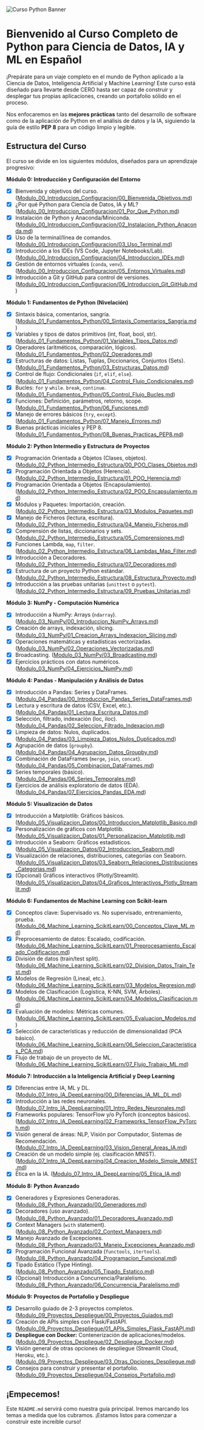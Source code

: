 ![Curso Python Banner](assets/banner.png)

# Bienvenido al Curso Completo de Python para Ciencia de Datos, IA y ML en Español

¡Prepárate para un viaje completo en el mundo de Python aplicado a la Ciencia de Datos, Inteligencia Artificial y Machine Learning! Este curso está diseñado para llevarte desde CERO hasta ser capaz de construir y desplegar tus propias aplicaciones, creando un portafolio sólido en el proceso.

Nos enfocaremos en las **mejores prácticas** tanto del desarrollo de software como de la aplicación de Python en el análisis de datos y la IA, siguiendo la guía de estilo **PEP 8** para un código limpio y legible.

## Estructura del Curso

El curso se divide en los siguientes módulos, diseñados para un aprendizaje progresivo:

**Módulo 0: Introducción y Configuración del Entorno**
*   [x] Bienvenida y objetivos del curso. ([Modulo_00_Introduccion_Configuracion/00_Bienvenida_Objetivos.md](Modulo_00_Introduccion_Configuracion/00_Bienvenida_Objetivos.md))
*   [x] ¿Por qué Python para Ciencia de Datos, IA y ML? ([Modulo_00_Introduccion_Configuracion/01_Por_Que_Python.md](Modulo_00_Introduccion_Configuracion/01_Por_Que_Python.md))
*   [x] Instalación de Python y Anaconda/Miniconda. ([Modulo_00_Introduccion_Configuracion/02_Instalacion_Python_Anaconda.md](Modulo_00_Introduccion_Configuracion/02_Instalacion_Python_Anaconda.md))
*   [x] Uso de la terminal/línea de comandos. ([Modulo_00_Introduccion_Configuracion/03_Uso_Terminal.md](Modulo_00_Introduccion_Configuracion/03_Uso_Terminal.md))
*   [x] Introducción a los IDEs (VS Code, Jupyter Notebooks/Lab). ([Modulo_00_Introduccion_Configuracion/04_Introduccion_IDEs.md](Modulo_00_Introduccion_Configuracion/04_Introduccion_IDEs.md))
*   [x] Gestión de entornos virtuales (`conda`, `venv`). ([Modulo_00_Introduccion_Configuracion/05_Entornos_Virtuales.md](Modulo_00_Introduccion_Configuracion/05_Entornos_Virtuales.md))
*   [x] Introducción a Git y GitHub para control de versiones. ([Modulo_00_Introduccion_Configuracion/06_Introduccion_Git_GitHub.md](Modulo_00_Introduccion_Configuracion/06_Introduccion_Git_GitHub.md))

**Módulo 1: Fundamentos de Python (Nivelación)**
*   [x] Sintaxis básica, comentarios, sangría. ([Modulo_01_Fundamentos_Python/00_Sintaxis_Comentarios_Sangria.md](Modulo_01_Fundamentos_Python/00_Sintaxis_Comentarios_Sangria.md))
*   [x] Variables y tipos de datos primitivos (int, float, bool, str). ([Modulo_01_Fundamentos_Python/01_Variables_Tipos_Datos.md](Modulo_01_Fundamentos_Python/01_Variables_Tipos_Datos.md))
*   [x] Operadores (aritméticos, comparación, lógicos). ([Modulo_01_Fundamentos_Python/02_Operadores.md](Modulo_01_Fundamentos_Python/02_Operadores.md))
*   [x] Estructuras de datos: Listas, Tuplas, Diccionarios, Conjuntos (Sets). ([Modulo_01_Fundamentos_Python/03_Estructuras_Datos.md](Modulo_01_Fundamentos_Python/03_Estructuras_Datos.md))
*   [x] Control de flujo: Condicionales (`if`, `elif`, `else`). ([Modulo_01_Fundamentos_Python/04_Control_Flujo_Condicionales.md](Modulo_01_Fundamentos_Python/04_Control_Flujo_Condicionales.md))
*   [x] Bucles: `for` y `while`. `break`, `continue`. ([Modulo_01_Fundamentos_Python/05_Control_Flujo_Bucles.md](Modulo_01_Fundamentos_Python/05_Control_Flujo_Bucles.md))
*   [x] Funciones: Definición, parámetros, retorno, scope. ([Modulo_01_Fundamentos_Python/06_Funciones.md](Modulo_01_Fundamentos_Python/06_Funciones.md))
*   [x] Manejo de errores básicos (`try`, `except`). ([Modulo_01_Fundamentos_Python/07_Manejo_Errores.md](Modulo_01_Fundamentos_Python/07_Manejo_Errores.md))
*   [x] Buenas prácticas iniciales y PEP 8. ([Modulo_01_Fundamentos_Python/08_Buenas_Practicas_PEP8.md](Modulo_01_Fundamentos_Python/08_Buenas_Practicas_PEP8.md))

**Módulo 2: Python Intermedio y Estructura de Proyectos**
*   [x] Programación Orientada a Objetos (Clases, objetos). ([Modulo_02_Python_Intermedio_Estructura/00_POO_Clases_Objetos.md](Modulo_02_Python_Intermedio_Estructura/00_POO_Clases_Objetos.md))
*   [x] Programación Orientada a Objetos (Herencia). ([Modulo_02_Python_Intermedio_Estructura/01_POO_Herencia.md](Modulo_02_Python_Intermedio_Estructura/01_POO_Herencia.md))
*   [x] Programación Orientada a Objetos (Encapsulamiento). ([Modulo_02_Python_Intermedio_Estructura/02_POO_Encapsulamiento.md](Modulo_02_Python_Intermedio_Estructura/02_POO_Encapsulamiento.md))
*   [x] Módulos y Paquetes: Importación, creación. ([Modulo_02_Python_Intermedio_Estructura/03_Modulos_Paquetes.md](Modulo_02_Python_Intermedio_Estructura/03_Modulos_Paquetes.md))
*   [x] Manejo de Ficheros (lectura, escritura). ([Modulo_02_Python_Intermedio_Estructura/04_Manejo_Ficheros.md](Modulo_02_Python_Intermedio_Estructura/04_Manejo_Ficheros.md))
*   [x] Comprensión de listas, diccionarios y sets. ([Modulo_02_Python_Intermedio_Estructura/05_Comprensiones.md](Modulo_02_Python_Intermedio_Estructura/05_Comprensiones.md))
*   [x] Funciones Lambda, `map`, `filter`. ([Modulo_02_Python_Intermedio_Estructura/06_Lambdas_Map_Filter.md](Modulo_02_Python_Intermedio_Estructura/06_Lambdas_Map_Filter.md))
*   [x] Introducción a Decoradores. ([Modulo_02_Python_Intermedio_Estructura/07_Decoradores.md](Modulo_02_Python_Intermedio_Estructura/07_Decoradores.md))
*   [x] Estructura de un proyecto Python estándar. ([Modulo_02_Python_Intermedio_Estructura/08_Estructura_Proyecto.md](Modulo_02_Python_Intermedio_Estructura/08_Estructura_Proyecto.md))
*   [x] Introducción a las pruebas unitarias (`unittest` o `pytest`). ([Modulo_02_Python_Intermedio_Estructura/09_Pruebas_Unitarias.md](Modulo_02_Python_Intermedio_Estructura/09_Pruebas_Unitarias.md))

**Módulo 3: NumPy - Computación Numérica**
*   [x] Introducción a NumPy: Arrays (`ndarray`). ([Modulo_03_NumPy/00_Introduccion_NumPy_Arrays.md](Modulo_03_NumPy/00_Introduccion_NumPy_Arrays.md))
*   [x] Creación de arrays, indexación, slicing. ([Modulo_03_NumPy/01_Creacion_Arrays_Indexacion_Slicing.md](Modulo_03_NumPy/01_Creacion_Arrays_Indexacion_Slicing.md))
*   [x] Operaciones matemáticas y estadísticas vectorizadas. ([Modulo_03_NumPy/02_Operaciones_Vectorizadas.md](Modulo_03_NumPy/02_Operaciones_Vectorizadas.md))
*   [x] Broadcasting. ([Modulo_03_NumPy/03_Broadcasting.md](Modulo_03_NumPy/03_Broadcasting.md))
*   [x] Ejercicios prácticos con datos numéricos. ([Modulo_03_NumPy/04_Ejercicios_NumPy.md](Modulo_03_NumPy/04_Ejercicios_NumPy.md))

**Módulo 4: Pandas - Manipulación y Análisis de Datos**
*   [x] Introducción a Pandas: Series y DataFrames. ([Modulo_04_Pandas/00_Introduccion_Pandas_Series_DataFrames.md](Modulo_04_Pandas/00_Introduccion_Pandas_Series_DataFrames.md))
*   [x] Lectura y escritura de datos (CSV, Excel, etc.). ([Modulo_04_Pandas/01_Lectura_Escritura_Datos.md](Modulo_04_Pandas/01_Lectura_Escritura_Datos.md))
*   [x] Selección, filtrado, indexación (loc, iloc). ([Modulo_04_Pandas/02_Seleccion_Filtrado_Indexacion.md](Modulo_04_Pandas/02_Seleccion_Filtrado_Indexacion.md))
*   [x] Limpieza de datos: Nulos, duplicados. ([Modulo_04_Pandas/03_Limpieza_Datos_Nulos_Duplicados.md](Modulo_04_Pandas/03_Limpieza_Datos_Nulos_Duplicados.md))
*   [x] Agrupación de datos (`groupby`). ([Modulo_04_Pandas/04_Agrupacion_Datos_Groupby.md](Modulo_04_Pandas/04_Agrupacion_Datos_Groupby.md))
*   [x] Combinación de DataFrames (`merge`, `join`, `concat`). ([Modulo_04_Pandas/05_Combinacion_DataFrames.md](Modulo_04_Pandas/05_Combinacion_DataFrames.md))
*   [x] Series temporales (básico). ([Modulo_04_Pandas/06_Series_Temporales.md](Modulo_04_Pandas/06_Series_Temporales.md))
*   [x] Ejercicios de análisis exploratorio de datos (EDA). ([Modulo_04_Pandas/07_Ejercicios_Pandas_EDA.md](Modulo_04_Pandas/07_Ejercicios_Pandas_EDA.md))

**Módulo 5: Visualización de Datos**
*   [x] Introducción a Matplotlib: Gráficos básicos. ([Modulo_05_Visualizacion_Datos/00_Introduccion_Matplotlib_Basico.md](Modulo_05_Visualizacion_Datos/00_Introduccion_Matplotlib_Basico.md))
*   [x] Personalización de gráficos con Matplotlib. ([Modulo_05_Visualizacion_Datos/01_Personalizacion_Matplotlib.md](Modulo_05_Visualizacion_Datos/01_Personalizacion_Matplotlib.md))
*   [x] Introducción a Seaborn: Gráficos estadísticos. ([Modulo_05_Visualizacion_Datos/02_Introduccion_Seaborn.md](Modulo_05_Visualizacion_Datos/02_Introduccion_Seaborn.md))
*   [x] Visualización de relaciones, distribuciones, categorías con Seaborn. ([Modulo_05_Visualizacion_Datos/03_Seaborn_Relaciones_Distribuciones_Categorias.md](Modulo_05_Visualizacion_Datos/03_Seaborn_Relaciones_Distribuciones_Categorias.md))
*   [x] (Opcional) Gráficos interactivos (Plotly/Streamlit). ([Modulo_05_Visualizacion_Datos/04_Graficos_Interactivos_Plotly_Streamlit.md](Modulo_05_Visualizacion_Datos/04_Graficos_Interactivos_Plotly_Streamlit.md))

**Módulo 6: Fundamentos de Machine Learning con Scikit-learn**
*   [x] Conceptos clave: Supervisado vs. No supervisado, entrenamiento, prueba. ([Modulo_06_Machine_Learning_ScikitLearn/00_Conceptos_Clave_ML.md](Modulo_06_Machine_Learning_ScikitLearn/00_Conceptos_Clave_ML.md))
*   [x] Preprocesamiento de datos: Escalado, codificación. ([Modulo_06_Machine_Learning_ScikitLearn/01_Preprocesamiento_Escalado_Codificacion.md](Modulo_06_Machine_Learning_ScikitLearn/01_Preprocesamiento_Escalado_Codificacion.md))
*   [x] División de datos (train/test split). ([Modulo_06_Machine_Learning_ScikitLearn/02_Division_Datos_Train_Test.md](Modulo_06_Machine_Learning_ScikitLearn/02_Division_Datos_Train_Test.md))
*   [x] Modelos de Regresión (Lineal, etc.). ([Modulo_06_Machine_Learning_ScikitLearn/03_Modelos_Regresion.md](Modulo_06_Machine_Learning_ScikitLearn/03_Modelos_Regresion.md))
*   [x] Modelos de Clasificación (Logística, K-NN, SVM, Árboles). ([Modulo_06_Machine_Learning_ScikitLearn/04_Modelos_Clasificacion.md](Modulo_06_Machine_Learning_ScikitLearn/04_Modelos_Clasificacion.md))
*   [x] Evaluación de modelos: Métricas comunes. ([Modulo_06_Machine_Learning_ScikitLearn/05_Evaluacion_Modelos.md](Modulo_06_Machine_Learning_ScikitLearn/05_Evaluacion_Modelos.md))
*   [x] Selección de características y reducción de dimensionalidad (PCA básico). ([Modulo_06_Machine_Learning_ScikitLearn/06_Seleccion_Caracteristicas_PCA.md](Modulo_06_Machine_Learning_ScikitLearn/06_Seleccion_Caracteristicas_PCA.md))
*   [x] Flujo de trabajo de un proyecto de ML. ([Modulo_06_Machine_Learning_ScikitLearn/07_Flujo_Trabajo_ML.md](Modulo_06_Machine_Learning_ScikitLearn/07_Flujo_Trabajo_ML.md))

**Módulo 7: Introducción a la Inteligencia Artificial y Deep Learning**
*   [x] Diferencias entre IA, ML y DL. ([Modulo_07_Intro_IA_DeepLearning/00_Diferencias_IA_ML_DL.md](Modulo_07_Intro_IA_DeepLearning/00_Diferencias_IA_ML_DL.md))
*   [x] Introducción a las redes neuronales. ([Modulo_07_Intro_IA_DeepLearning/01_Intro_Redes_Neuronales.md](Modulo_07_Intro_IA_DeepLearning/01_Intro_Redes_Neuronales.md))
*   [x] Frameworks populares: TensorFlow y/o PyTorch (conceptos básicos). ([Modulo_07_Intro_IA_DeepLearning/02_Frameworks_TensorFlow_PyTorch.md](Modulo_07_Intro_IA_DeepLearning/02_Frameworks_TensorFlow_PyTorch.md))
*   [x] Visión general de áreas: NLP, Visión por Computador, Sistemas de Recomendación. ([Modulo_07_Intro_IA_DeepLearning/03_Vision_General_Areas_IA.md](Modulo_07_Intro_IA_DeepLearning/03_Vision_General_Areas_IA.md))
*   [x] Creación de un modelo simple (ej. clasificación MNIST). ([Modulo_07_Intro_IA_DeepLearning/04_Creacion_Modelo_Simple_MNIST.md](Modulo_07_Intro_IA_DeepLearning/04_Creacion_Modelo_Simple_MNIST.md))
*   [x] Ética en la IA. ([Modulo_07_Intro_IA_DeepLearning/05_Etica_IA.md](Modulo_07_Intro_IA_DeepLearning/05_Etica_IA.md))

**Módulo 8: Python Avanzado**
*   [x] Generadores y Expresiones Generadoras. ([Modulo_08_Python_Avanzado/00_Generadores.md](Modulo_08_Python_Avanzado/00_Generadores.md))
*   [x] Decoradores (uso avanzado). ([Modulo_08_Python_Avanzado/01_Decoradores_Avanzado.md](Modulo_08_Python_Avanzado/01_Decoradores_Avanzado.md))
*   [x] Context Managers (`with` statement). ([Modulo_08_Python_Avanzado/02_Context_Managers.md](Modulo_08_Python_Avanzado/02_Context_Managers.md))
*   [x] Manejo Avanzado de Excepciones. ([Modulo_08_Python_Avanzado/03_Manejo_Excepciones_Avanzado.md](Modulo_08_Python_Avanzado/03_Manejo_Excepciones_Avanzado.md))
*   [x] Programación Funcional Avanzada (`functools`, `itertools`). ([Modulo_08_Python_Avanzado/04_Programacion_Funcional.md](Modulo_08_Python_Avanzado/04_Programacion_Funcional.md))
*   [x] Tipado Estático (Type Hinting). ([Modulo_08_Python_Avanzado/05_Tipado_Estatico.md](Modulo_08_Python_Avanzado/05_Tipado_Estatico.md))
*   [x] (Opcional) Introducción a Concurrencia/Paralelismo. ([Modulo_08_Python_Avanzado/06_Concurrencia_Paralelismo.md](Modulo_08_Python_Avanzado/06_Concurrencia_Paralelismo.md))

**Módulo 9: Proyectos de Portafolio y Despliegue**
*   [x] Desarrollo guiado de 2-3 proyectos completos. ([Modulo_09_Proyectos_Despliegue/00_Proyectos_Guiados.md](Modulo_09_Proyectos_Despliegue/00_Proyectos_Guiados.md))
*   [x] Creación de APIs simples con Flask/FastAPI. ([Modulo_09_Proyectos_Despliegue/01_APIs_Simples_Flask_FastAPI.md](Modulo_09_Proyectos_Despliegue/01_APIs_Simples_Flask_FastAPI.md))
*   [x] **Despliegue con Docker:** Contenerización de aplicaciones/modelos. ([Modulo_09_Proyectos_Despliegue/02_Despliegue_Docker.md](Modulo_09_Proyectos_Despliegue/02_Despliegue_Docker.md))
*   [x] Visión general de otras opciones de despliegue (Streamlit Cloud, Heroku, etc.). ([Modulo_09_Proyectos_Despliegue/03_Otras_Opciones_Despliegue.md](Modulo_09_Proyectos_Despliegue/03_Otras_Opciones_Despliegue.md))
*   [x] Consejos para construir y presentar el portafolio. ([Modulo_09_Proyectos_Despliegue/04_Consejos_Portafolio.md](Modulo_09_Proyectos_Despliegue/04_Consejos_Portafolio.md))

## ¡Empecemos!

Este `README.md` servirá como nuestra guía principal. Iremos marcando los temas a medida que los cubramos. ¡Estamos listos para comenzar a construir este increíble curso!
